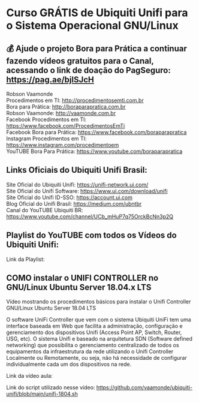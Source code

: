 # Curso GRÁTIS de Ubiquiti Unifi para o Sistema Operacional GNU/Linux

## 💰 Ajude o projeto Bora para Prática a continuar fazendo vídeos gratuitos para o Canal, acessando o link de doação do PagSeguro: https://pag.ae/bjlSJcH

Robson Vaamonde<br>
Procedimentos em TI: http://procedimentosemti.com.br<br>
Bora para Prática: http://boraparapratica.com.br<br>
Robson Vaamonde: http://vaamonde.com.br<br>
Facebook Procedimentos em TI: https://www.facebook.com/ProcedimentosEmTi<br>
Facebook Bora para Prática: https://www.facebook.com/boraparapratica<br>
Instagram Procedimentos em TI: https://www.instagram.com/procedimentoem<br>
YouTUBE Bora Para Prática: https://www.youtube.com/boraparapratica<br>

## **Links Oficiais do Ubiquiti Unifi Brasil:**
Site Oficial do Ubiquiti Unifi: https://unifi-network.ui.com/<br>
Site Oficial do Unifi Software: https://www.ui.com/download/unifi<br>
Site Oficial do Unifi ID-SSO: https://account.ui.com<br>
Blog Oficial do Unifi Brasil: https://medium.com/ubntbr<br>
Canal do YouTUBE Ubiquiti BR: https://www.youtube.com/channel/UCb_mHuP7q75OrckBcNn3p2Q<br>

## **Playlist do YouTUBE com todos os Vídeos do Ubiquiti Unifi:**
Link da Playlist: 

## **COMO instalar o UNIFI CONTROLLER no GNU/Linux Ubuntu Server 18.04.x LTS**

Vídeo mostrando os procedimentos básicos para instalar o Unifi Controller GNU/Linux Ubuntu Server 18.04 LTS

O software UniFi Controller que vem com o sistema Ubiquiti UniFi tem uma interface baseada em Web que facilita a administração, configuração e gerenciamento dos dispositivos Unifi (Access Point AP, Switch, Router, USG, etc). O sistema Unifi e baseado na arquitetura SDN (Software defined networking) que possibilita o gerenciamento centralizado de todos os equipamentos da infraestrutura da rede utilizando o Unifi Controller Localmente ou Remotamente, ou seja, não há necessidade de configurar individualmente cada um dos dispositivos na rede.

Link da vídeo aula: 

Link do script utilizado nesse vídeo: https://github.com/vaamonde/ubiquiti-unifi/blob/main/unifi-1804.sh
